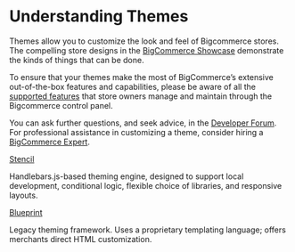 # <span class="jumptarget"> Understanding Themes </span>

<!-- For information about our new themes framework, **Stencil**, please explore our [Stencil documentation](https://stencil.bigcommerce.com/docs/).

For information about our legacy  Blueprint themes framework, please follow the navigation links within this portal. -->

Themes allow you to customize the look and feel of Bigcommerce stores. The compelling store designs in the [BigCommerce&#160;Showcase](http://www.bigcommerce.com/showcase/) demonstrate the kinds of things that can be done.

To ensure that your themes make the most of BigCommerce’s extensive out-of-the-box features and capabilities, please be aware of all the [supported features](https://www.bigcommerce.com/features/all/) that store owners manage and maintain through the Bigcommerce control panel.

You can ask further questions, and seek advice, in the [Developer Forum](https://forum.bigcommerce.com/s/group/0F913000000HLjECAW). For professional assistance in customizing a theme, consider hiring a [BigCommerce Expert](http://www.bigcommerce.com/experts/).

<span class="fake-h3"> <a href="//stencil.bigcommerce.com/docs" target="_blank">Stencil</a> </span>

  Handlebars.js-based theming engine, designed to support  local development, conditional logic, flexible choice of libraries, and responsive layouts.

<span class="fake-h3"> [Blueprint](/themes/blueprint) </span>

  Legacy theming framework. Uses a proprietary templating language; offers merchants direct HTML customization.
